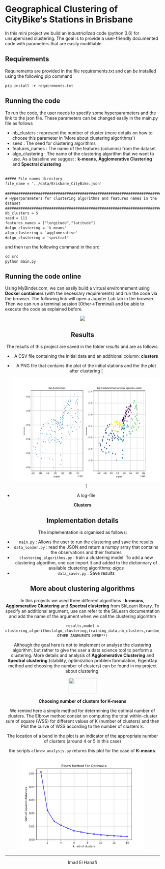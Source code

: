 # Geographical Clustering of CityBike‘s Stations in Brisbane

In this mini project we build an *industrialized* code (python 3.6) for unsupervised clustering. The goal is to provide a user-friendly documented code with parameters that are easily modifiable.


## Requirements

Requirements are provided in the file requirements.txt and can be installed using the following pip command

```
pip install -r requirements.txt
```

## Running the code

To run the code, the user needs to specify some hyperparameters and the link to the json file.  These parameters can be changed easily in the main.py file as follows

- nb_clusters : represent the number of cluster (more details on how to choose this parameter in 'More about clustering algorithms')
- seed : The seed for clustering algorithms
- features_names : The name of the features (columns) from the dataset
- algo_clustering : The name of the clustering algorithm that we want to use. As a baseline we suggest : **k-means**, **Agglomerative Clustering** and **Spectral clustering**

```

##### File names directory
file_name = '../data/Brisbane_CityBike.json'

###########################################################################
# Hyperparameters for clustering algorithms and features names in the dataset
###########################################################################
nb_clusters = 5
seed = 111
features_names = ["longitude","latitude"]
#algo_clustering = 'k-means'
algo_clustering = 'agglomerative'
#algo_clustering = 'spectral'

```

and then run the following command in the src
```
cd src
python main.py
```

## Running the code online

Using MyBinder.com, we can easily build a virtual environnement using **Docker containers** (with the necessary requirements) and run the code via the browser.
The following link will open a Jupyter Lab tab in the browser. Then we can run a terminal session (Other->Terminal) and be able to execute the code as explained before.
[<center> <img src="https://mybinder.org/badge.svg">](https://mybinder.org/v2/gh/imadelh/clustering-citybike-brisbane/master?urlpath=lab)

## Results

The results of this project are saved in the folder *results* and are as follows:

- A CSV file containing the initial data and an additional column: **clusters**
- A PNG file that contains the plot of the initial stations and the the plot after clustering
[<center> <img  height="340" width="900" src="results/plot_clusters_spectral.png">]
  
- A log-file


**Clusters**

## Implementation details

The implementation is organised as follows:

- `main.py` : Allows the user to run the clustering and save the results
- `data_loader.py` : read the JSON and return a numpy array that contains the observations and their features
- `clustering_algorithms.py` : train a clustering model. To add a new clustering algorithm, one can import it and added to the dictionnary of available clustering algorithms: *algos*
- `data_saver.py` : Save results

## More about clustering algorithms

In this projects we used three different algorithms :  **k-means**, **Agglomerative Clustering** and **Spectral clustering** from SkLearn library. To specify an additional argument, use can refer to the SkLearn documentation and add the name of the argument when we call the clustering algorithm
```
results,model = clustering_algorithms(algo_clustering,training_data,nb_clusters,random_state=seed,**ADD OTHER ARGMUENTS HERE**)
```


Although the goal here is not to implement or analyse the clustering algorithm, but rather to give the user a data science tool to perform a clustering. More details and analysis of **Agglomerative Clustering** and **Spectral clustering** (stability, optimization problem formulation, EigenGap method and choosing the number of clusters) can be found in my project about clustering:
[<center> <img  height="50" width="90" src="http://nbviewer.jupyter.org/static/img/nav_logo.svg">](https://github.com/imadelh/Advanced-Machine-Learning/blob/master/Labs_/Lab%20-%202/SemiSupervisedLearning_SpectralClustering.ipynb)

**Choosing number of clusters for K-means**

We remind here a simple method for determining the optimal number of clusters. The Elbrow method consist on  computing the total within-cluster sum of square (WSS) for different values of K (number of clusters) and then Plot the curve of WSS according to the number of clusters k.

The location of a bend in the plot is an indicator of the appropriate number of clusters (around 4 or 5 in this case)

the scripts `elbrow_analysis.py` returns this plot for the case of **K-means**.

<center> <img  height="300" width="400" src="results/elbrow.png">

-------
Imad El Hanafi
